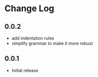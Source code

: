 # Change Log

## 0.0.2

- add indentation rules
- simplify grammar to make it more robust

## 0.0.1

- Initial release